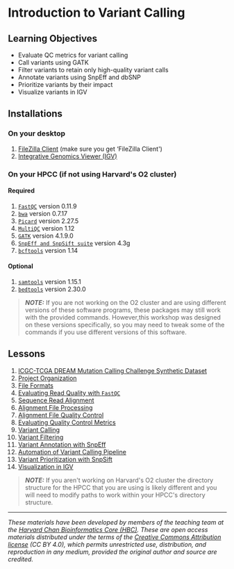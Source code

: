 # Introduction to Variant Calling

## Learning Objectives

- Evaluate QC metrics for variant calling
- Call variants using GATK
- Filter variants to retain only high-quality variant calls
- Annotate variants using SnpEff and dbSNP
- Prioritize variants by their impact
- Visualize variants in IGV

## Installations

### On your desktop

1. [FileZilla Client](https://filezilla-project.org/download.php?type=client) (make sure you get ‘FileZilla Client')
2. [Integrative Genomics Viewer (IGV)](https://software.broadinstitute.org/software/igv/)

### On your HPCC (if not using Harvard's O2 cluster)

#### Required
1. [`FastQC`](https://www.bioinformatics.babraham.ac.uk/projects/fastqc/) version 0.11.9
2. [`bwa`](https://bio-bwa.sourceforge.net) version 0.7.17
3. [`Picard`](https://broadinstitute.github.io/picard/) version 2.27.5
4. [`MultiQC`](https://multiqc.info) version 1.12
5. [`GATK`](https://gatk.broadinstitute.org/hc/en-us) version 4.1.9.0
6. [`SnpEff and SnpSift suite`](http://pcingola.github.io/SnpEff/) version 4.3g
7. [`bcftools`](http://www.htslib.org) version 1.14

#### Optional
1. [`samtools`](http://www.htslib.org) version 1.15.1
2. [`bedtools`](https://bedtools.readthedocs.io/en/latest/index.html) version 2.30.0

> ***NOTE:*** If you are not working on the O2 cluster and are using different versions of these software programs, these packages may still work with the provided commands. However,this workshop was designed on these versions specifically, so you may need to tweak some of the commands if you use different versions of this software.

## Lessons

1. [ICGC-TCGA DREAM Mutation Calling Challenge Synthetic Dataset](../lessons/01_syn3_dataset.md)
2. [Project Organization](../lessons/02_project_organization.md)
3. [File Formats](../lessons/03_file_formats.md)
4. [Evaluating Read Quality with `FastQC`](../lessons/04_fastqc.md)
5. [Sequence Read Alignment](../lessons/05_sequence_alignment_theory.md)
6. [Alignment File Processing ](../lessons/06_alignment_file_processing.md)
7. [Alignment File Quality Control](../lessons/07_alignment_QC.md)
8. [Evaluating Quality Control Metrics](../lessons/08_evaluate_QC.md)
9. [Variant Calling](../lessons/09_variant_calling.md)
10. [Variant Filtering](../lessons/10_variant_filtering.md)
11. [Variant Annotation with SnpEff](../lessons/11_variant_annotation.md)
12. [Automation of Variant Calling Pipeline](../lessons/12_automation_of_variant_calling.md)
13. [Variant Prioritization with SnpSift](../lessons/13_variant_prioritization.md)
14. [Visualization in IGV](../lessons/14_IGV.md)

> ***NOTE:*** If you aren't working on Harvard's O2 cluster the directory structure for the HPCC that you are using is likely different and you will need to modify paths to work within your HPCC's directory structure.

***

*These materials have been developed by members of the teaching team at the [Harvard Chan Bioinformatics Core (HBC)](http://bioinformatics.sph.harvard.edu/). These are open access materials distributed under the terms of the [Creative Commons Attribution license](https://creativecommons.org/licenses/by/4.0/) (CC BY 4.0), which permits unrestricted use, distribution, and reproduction in any medium, provided the original author and source are credited.*
